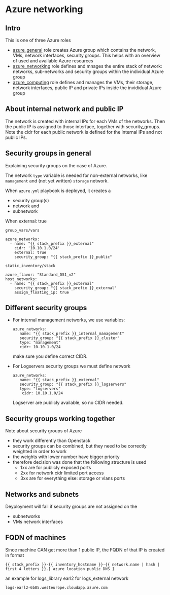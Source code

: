 # Azure networking

## Intro

This is one of three Azure roles

 - [azure_general](../azure_general/README.md) role creates Azure group which contains the network, VMs, network interfaces, security groups. This helps with an overview of used and available Azure resources
 - [azure_networking](../azure_networking/README.md) role defines and mnages the entire stack of network: networks, sub-networks and security groups within the individual Azure group
 - [azure_computing](../azure_computing/README.md) role defines and manages the VMs, their storage, network interfaces, public IP and private IPs inside the invididual Azure group


## About internal network and public IP

The network is created with internal IPs for each VMs of the networks.
Then the public IP is assigned to those interface, together with security_groups.
Note the cidr for each public network is defined for the internal IPs and not public IPs.

## Security groups in general

Explaining security groups on the case of Azure.

The network `type` variable is needed for non-external networks, like `management`
and (not yet written) `storage` network.

When `azure.yml` playbook is deployed, it creates a
 - security group(s)
 - network and
 - subnetwork

When external: true

`group_vars/vars`
```
azure_networks:
  - name: "{{ stack_prefix }}_external"
    cidr: '10.10.1.0/24'
    external: true
    security_group: "{{ stack_prefix }}_public"
```

`static_inventory/stack`

```
azure_flavor: "Standard_DS1_v2"
host_networks:
  - name: "{{ stack_prefix }}_external"
    security_group: "{{ stack_prefix }}_external"
    assign_floating_ip: true
```

## Different security groups

 - For internal management networks, we use variables:

    ```
    azure_networks:
       name: "{{ stack_prefix }}_internal_management"
       security_group: "{{ stack_prefix }}_cluster"
       type: "management"
       cidr: 10.10.1.0/24
    ```

   make sure you define correct CIDR.

 - For Logservers security groups we must define network

    ```
    azure_networks:
       name: "{{ stack_prefix }}_external"
       security_group: "{{ stack_prefix }}_logservers"
       type: "logservers"
        cidr: 10.10.1.0/24
    ```
    Logserver are publicly available, so no CIDR needed.

## Security groups working together

Note about security groups of Azure
 - they work differently than Openstack
 - security groups can be combined, but they need to be correctly weighted in order to work
 - the weights with lower number have bigger priority
 - therefore decision was done that the following structure is used
    - 1xx are for publicly exposed ports
    - 2xx for network cidr limited port access
    - 3xx are for everything else: storage or vlans ports

## Networks and subnets

Deyployment will fail if security groups are not assigned on the
 - subnetworks
 - VMs network interfaces

## FQDN of machines

Since machine CAN get more than 1 public IP, the FQDN of that IP is created in format

`{{ stack_prefix }}-{{ inventory_hostname }}-{{ network.name | hash | first 4 letters }}.[ azure location public DNS ]`

an example for logs_library earl2 for logs_external network

`logs-earl2-6b85.westeurope.cloudapp.azure.com`
